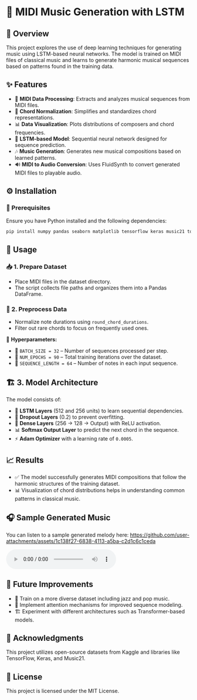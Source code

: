 # 🎵 MIDI Music Generation with LSTM

## 📝 Overview
This project explores the use of deep learning techniques for generating music using LSTM-based neural networks. The model is trained on MIDI files of classical music and learns to generate harmonic musical sequences based on patterns found in the training data.

## ✨ Features
- 📂 **MIDI Data Processing**: Extracts and analyzes musical sequences from MIDI files.
- 🎼 **Chord Normalization**: Simplifies and standardizes chord representations.
- 📊 **Data Visualization**: Plots distributions of composers and chord frequencies.
- 🤖 **LSTM-based Model**: Sequential neural network designed for sequence prediction.
- 🎶 **Music Generation**: Generates new musical compositions based on learned patterns.
- 🔊 **MIDI to Audio Conversion**: Uses FluidSynth to convert generated MIDI files to playable audio.

## ⚙️ Installation
### 📌 Prerequisites
Ensure you have Python installed and the following dependencies:

```bash
pip install numpy pandas seaborn matplotlib tensorflow keras music21 tqdm fluidsynth
```

## 🚀 Usage
### 📥 1. Prepare Dataset
- Place MIDI files in the dataset directory.
- The script collects file paths and organizes them into a Pandas DataFrame.

### 🎼 2. Preprocess Data
- Normalize note durations using `round_chord_durations`.
- Filter out rare chords to focus on frequently used ones.


🔧 **Hyperparameters:**
- 📏 `BATCH_SIZE = 32` – Number of sequences processed per step.
- 🔁 `NUM_EPOCHS = 90` – Total training iterations over the dataset.
- 🎵 `SEQUENCE_LENGTH = 64` – Number of notes in each input sequence.

## 🏗️ 3. Model Architecture
The model consists of:
- 🧠 **LSTM Layers** (512 and 256 units) to learn sequential dependencies.
- 🚫 **Dropout Layers** (0.2) to prevent overfitting.
- 🔢 **Dense Layers** (256 → 128 → Output) with ReLU activation.
- 📊 **Softmax Output Layer** to predict the next chord in the sequence.
- ⚡ **Adam Optimizer** with a learning rate of `0.0005`.

## 📈 Results
- ✅ The model successfully generates MIDI compositions that follow the harmonic structures of the training dataset.
- 📊 Visualization of chord distributions helps in understanding common patterns in classical music.

## 🎧 Sample Generated Music
You can listen to a sample generated melody here:
https://github.com/user-attachments/assets/1c138f27-6838-4113-a5ba-c2d1c6c1ceda

<audio controls>
  <source src="https://github.com/user-attachments/assets/1c138f27-6838-4113-a5ba-c2d1c6c1ceda" type="audio/mpeg">
  Your browser does not support the audio element.
</audio>


## 🔮 Future Improvements
- 🎷 Train on a more diverse dataset including jazz and pop music.
- 🎯 Implement attention mechanisms for improved sequence modeling.
- 🏗️ Experiment with different architectures such as Transformer-based models.

## 🙌 Acknowledgments
This project utilizes open-source datasets from Kaggle and libraries like TensorFlow, Keras, and Music21.

## 📜 License
This project is licensed under the MIT License.
